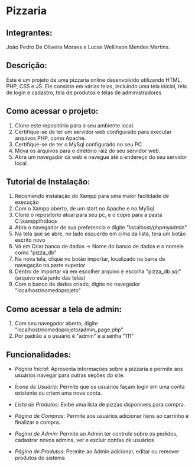 # Pizzaria

## Integrantes:
João Pedro De Oliveira Moraes e Lucas Wellinson Mendes Martins.

## Descrição:
Este é um projeto de uma pizzaria online desenvolvido utilizando HTML, PHP, CSS e JS. Ele consiste em várias telas, incluindo uma tela inicial, tela de login e cadastro, tela de produtos e telas de administradores

## Como acessar o projeto:
1. Clone este repositório para o seu ambiente local.
2. Certifique-se de ter um servidor web configurado para executar arquivos PHP, como Apache.
3. Certifique-se de ter o MySql configurado no seu PC
4. Mova os arquivos para o diretório raiz do seu servidor web.
6. Abra um navegador da web e navegue até o endereço do seu servidor local.

## Tutorial de Instalação:
1. Recomendo instalação do Xampp para uma maior facilidade de execução
2. Com o Xampp aberto, de um start no Apache e no MySql
3. Clone o repositorio atual para seu pc, e o copie para a pasta C:\xampp\htdocs
4. Abra o navegador de sua preferencia e digite "localhost/phpmyadmin"
5. Na tela que se abre, no lado esquerdo em cima da lista, tera um botão escrito novo
6. Vá em Criar banco de dados -> Nome do banco de dados e o nomeie como "pizza_db"
7. Na nova tela, clique no botão importar, localizado na barra de navegação na parte superior
8. Dentro de importar vá em escolher arquivo e escolha "pizza_db.sql" (arquivo está junto das telas)
9. Com o banco de dados criado, digite no navegador "localhost/nomedoprojeto"
    
## Como acessar a tela de admin:
1. Com seu navegador aberto, digite "localhost/nomedoprojeto/admin_page.php"
2. Por padrão a o usuário é "admin" e a senha "111"
 
## Funcionalidades:

- *Página Inicial*: Apresenta informações sobre a pizzaria e permite aos usuários navegar para outras seções do site.

- *Ícone de Usuário*: Permite que os usuários façam login em uma conta existente ou criem uma nova conta.

- *Lista de Produtos*: Exibe uma lista de pizzas disponíveis para compra.

- *Página de Compras*: Permite aos usuários adicionar itens ao carrinho e finalizar a compra.

- *Pagina de Admin*: Permite ao Admin ter controle sobre os pedidos, cadastrar novos admins, ver e excluir contas de usuários

- *Página de Produtos*: Permite ao Admin adicionar, editar ou remover produtos do sistema
